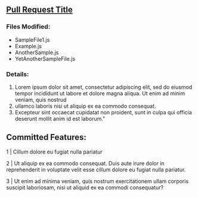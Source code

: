 ## [Pull Request Title](#Link_to_corresponding_Trello_card)

### Files Modified:

- SampleFile1.js
- Example.js
- AnotherSample.js
- YetAnotherSampleFile.js

### Details:

1. Lorem ipsum dolor sit amet, consectetur adipiscing elit, sed do eiusmod tempor incididunt ut labore et dolore magna aliqua. Ut enim ad minim veniam, quis nostrud
2. ullamco laboris nisi ut aliquip ex ea commodo consequat.
3. Excepteur sint occaecat cupidatat non proident, sunt in culpa qui officia deserunt mollit anim id est laborum."

## Committed Features:

1 | Cillum dolore eu fugiat nulla pariatur

2 | Ut aliquip ex ea commodo consequat. Duis aute irure dolor in reprehenderit in voluptate velit esse cillum dolore eu fugiat nulla pariatur.

3 | Ut enim ad minima veniam, quis nostrum exercitationem ullam corporis suscipit laboriosam, nisi ut aliquid ex ea commodi consequatur?
